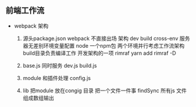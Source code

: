 ## 前端工作流

- webpack 架构
    1. 源头package.json
    webpack 不直接出场 架构 dev build
    cross-env 服务器无差别环境变量配置  node 一个npm包
    两个环境并行考虑工作流架构
    build目录负责编译工作 开发架构的一项 
    rimraf  yarn add rimraf -D

    3. base.js 同时服务 dev.js build.js

    4. module 和插件处理
        config.js

    5. lib 把module 放在congig 目录 把一个文件一件事
    findSync 所有js 文件组成数组输出